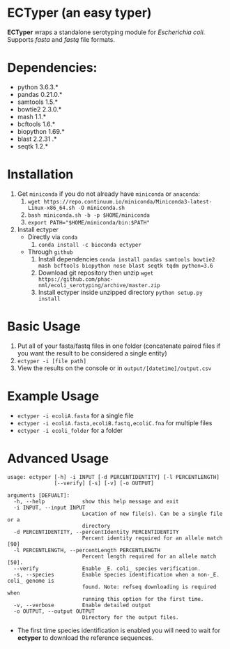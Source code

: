 # ECTyper (an easy typer)
**ECTyper** wraps a standalone serotyping module for _Escherichia coli_. 
Supports _fasta_ and _fastq_ file formats.

# Dependencies:
- python 3.6.3.*
- pandas 0.21.0.*
- samtools 1.5.*
- bowtie2 2.3.0.*
- mash 1.1.*
- bcftools 1.6.*
- biopython 1.69.*
- blast 2.2.31 .*
- seqtk 1.2.*

# Installation
1. Get `miniconda` if you do not already have `miniconda` or `anaconda`:
    1. `wget https://repo.continuum.io/miniconda/Miniconda3-latest-Linux-x86_64.sh -O miniconda.sh`
    1. `bash miniconda.sh -b -p $HOME/miniconda`
    1. `export PATH="$HOME/miniconda/bin:$PATH"`
2. Install ectyper  
    * Directly via `conda` 
    	1. `conda install -c bioconda ectyper` 
    * Through `github`
    	1. Install dependencies
          `conda install pandas samtools bowtie2 mash bcftools biopython nose blast seqtk tqdm python=3.6`
    	1. Download git repository then unzip
          `wget https://github.com/phac-nml/ecoli_serotyping/archive/master.zip`
    	1. Install ectyper inside unzipped directory
          `python setup.py install`

# Basic Usage
1. Put all of your fasta/fastq files in one folder (concatenate paired files if you want the result to be considered a single entity)
1. `ectyper -i [file path]`
1. View the results on the console or in `output/[datetime]/output.csv`

# Example Usage
* `ectyper -i ecoliA.fasta`  for a single file
* `ectyper -i ecoliA.fasta,ecoliB.fastq,ecoliC.fna`	for multiple files  
* `ectyper -i ecoli_folder`	for a folder

# Advanced Usage
```
usage: ectyper [-h] -i INPUT [-d PERCENTIDENTITY] [-l PERCENTLENGTH]
               [--verify] [-s] [-v] [-o OUTPUT]

arguments [DEFUALT]:
  -h, --help            show this help message and exit
  -i INPUT, --input INPUT
                        Location of new file(s). Can be a single file or a
                        directory
  -d PERCENTIDENTITY, --percentIdentity PERCENTIDENTITY
                        Percent identity required for an allele match [90]
  -l PERCENTLENGTH, --percentLength PERCENTLENGTH
                        Percent length required for an allele match [50].
  --verify              Enable _E. coli_ species verification.
  -s, --species         Enable species identification when a non-_E. coli_ genome is
                        found. Note: refseq downloading is required when
                        running this option for the first time.
  -v, --verbose         Enable detailed output
  -o OUTPUT, --output OUTPUT
                        Directory for the output files.
```
* The first time species identification is enabled you will need to wait for **ectyper** to download the reference sequences.
